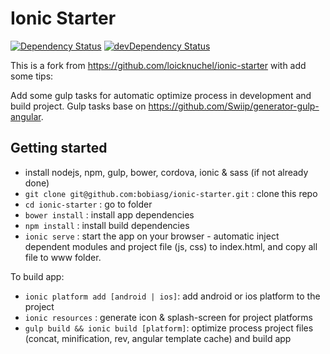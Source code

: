 # Ionic Starter

[![Dependency Status](https://david-dm.org/bobiasg/ionic-starter.svg)](https://david-dm.org/bobiasg/ionic-starter)
[![devDependency Status](https://david-dm.org/bobiasg/ionic-starter/dev-status.svg)](https://david-dm.org/bobiasg/ionic-starter#info=devDependencies)

This is a fork from https://github.com/loicknuchel/ionic-starter with add some tips:

Add some gulp tasks for automatic optimize process in development and build project.
Gulp tasks base on https://github.com/Swiip/generator-gulp-angular.

## Getting started

- install nodejs, npm, gulp, bower, cordova, ionic & sass (if not already done)
- `git clone git@github.com:bobiasg/ionic-starter.git` : clone this repo
- `cd ionic-starter` : go to folder
- `bower install` : install app dependencies
- `npm install` : install build dependencies
- `ionic serve` : start the app on your browser - automatic inject dependent modules and project file (js, css) to index.html, and copy all file to www folder.

To build app:

- `ionic platform add [android | ios]`: add android or ios platform to the project 
- `ionic resources` : generate icon & splash-screen for project platforms
- `gulp build && ionic build [platform]`: optimize process project files (concat, minification, rev, angular template cache) and build app